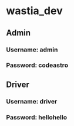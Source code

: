 # wastia_dev

## Admin
### Username: admin
### Password: codeastro


## Driver
### Username: driver
### Password: hellohello
